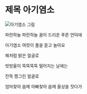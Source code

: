 # 제목 아기염소
![아기염소 그림](./baby-goat.PNG)

파란하늘 파란하늘 꿈이 드리운 푸른 언덕에

아기염소 여럿이 풀을 뜯고 놀아요

해처럼 밝은 얼굴로

빗방울이 뚝뚝뚝뚝 떨어지는 날에는

잔뜩 찡그린 얼굴로

엄마찾아 음메 아빠찾아 음메 울상을 짓다가

